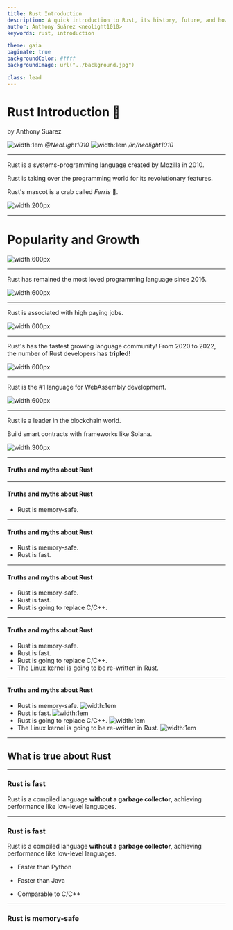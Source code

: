 ```yaml
---
title: Rust Introduction
description: A quick introduction to Rust, its history, future, and how to get started.
author: Anthony Suárez <neolight1010>
keywords: rust, introduction

theme: gaia
paginate: true
backgroundColor: #ffff
backgroundImage: url("../background.jpg")

class: lead
---
```


# Rust Introduction 🦀

by Anthony Suárez


![width:1em](https://cdn-icons-png.flaticon.com/512/25/25231.png) *@NeoLight1010*
![width:1em](https://cdn-icons-png.flaticon.com/512/174/174857.png) */in/neolight1010*

---

Rust is a systems-programming language created by Mozilla in 2010.

Rust is taking over the programming world for its revolutionary features.

Rust's mascot is a crab called *Ferris* 🦀.

![width:200px](https://rustacean.net/assets/cuddlyferris.png)

---

# Popularity and Growth

![width:600px](https://cdna.artstation.com/p/assets/images/images/010/103/780/large/eoin-o-broin-03.jpg?1522607778)

---

Rust has remained the most loved programming language since 2016.

![width:600px](https://rustacean.net/more-crabby-things/ferris-love.jpg)

<!--_footer: StackOverflow Survey 2016, 2017, 2018, 2019, 2020, 2021 -->

---

Rust is associated with high paying jobs.

![width:600px](https://i.imgur.com/Npho9BV.png)

<!-- Rust jobs usually have high-paying salaries averaging at around $77,530 
per year, according to the 2021 StackOverflow Survey.-->

<!-- _footer: StackOverflow Surveys -->

---

Rust's has the fastest growing language community! From 2020 to 2022, the
number of Rust developers has **tripled**!

![width:600px](https://blog.knoldus.com/wp-content/uploads/2020/09/Rust-1024x381-1.jpg)

<!-- Rust is mostly popular in AR/VR and IoT. Now bigger than Ruby. -->
<!-- Rust's community had nearly 2.2M developers at the time of the survey. -->

<!-- _footer: State of the Developer Nation 2022 -->

---

Rust is the #1 language for WebAssembly development. 

![width:600px](https://www.rust-lang.org/static/images/wasm-ferris.png)

<!-- Most WASM developers either use Rust, or they want to use it. -->

<!--_footer: State of WASM 2021: https://blog.scottlogic.com/2021/06/21/state-of-wasm.html -->

---

Rust is a leader in the blockchain world.

Build smart contracts with frameworks like Solana.

![width:300px](https://s2.coinmarketcap.com/static/img/coins/200x200/5426.png)

---

#### Truths and myths about Rust

---

#### Truths and myths about Rust

- Rust is memory-safe.

---

#### Truths and myths about Rust

- Rust is memory-safe.
- Rust is fast.

---

#### Truths and myths about Rust

- Rust is memory-safe.
- Rust is fast.
- Rust is going to replace C/C++.

---

#### Truths and myths about Rust

- Rust is memory-safe.
- Rust is fast.
- Rust is going to replace C/C++.
- The Linux kernel is going to be re-written in Rust.

---

#### Truths and myths about Rust

- Rust is memory-safe. ![width:1em](https://www.nicepng.com/png/detail/5-52248_check-mark-clear-background-green-check-mark.png)
- Rust is fast. ![width:1em](https://www.nicepng.com/png/detail/5-52248_check-mark-clear-background-green-check-mark.png)
- Rust is going to replace C/C++. ![width:1em](https://cdn.pixabay.com/photo/2012/04/12/13/15/red-29985_960_720.png)
- The Linux kernel is going to be re-written in Rust. ![width:1em](https://cdn.pixabay.com/photo/2012/04/12/13/15/red-29985_960_720.png)

---

## What is true about Rust

---

### Rust is fast

Rust is a compiled language **without a garbage collector**, achieving
performance like low-level languages.

---

### Rust is fast

Rust is a compiled language **without a garbage collector**, achieving
performance like low-level languages.

- Faster than Python
- Faster than Java

- Comparable to C/C++

---

### Rust is memory-safe



